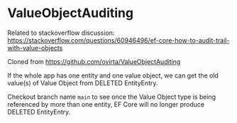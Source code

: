# ValueObjectAuditing

Related to stackoverflow discussion: https://stackoverflow.com/questions/60946496/ef-core-how-to-audit-trail-with-value-objects

Cloned from https://github.com/ovirta/ValueObjectAuditing

If the whole app has one entity and one value object, we can get the old value(s) of Value Object from DELETED EntityEntry.

Checkout branch name `main` to see once the Value Object type is being referenced by more than one entity, EF Core will no longer produce DELETED EntityEntry.